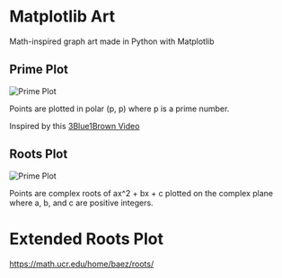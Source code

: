 # Matplotlib Art
Math-inspired graph art made in Python with Matplotlib

## Prime Plot
![Prime Plot](https://github.com/evilpegasus/test/blob/master/polar.png)

Points are plotted in polar (p, p) where p is a prime number.

Inspired by this [3Blue1Brown Video](https://www.youtube.com/watch?v=EK32jo7i5LQ)

## Roots Plot
![Prime Plot](https://github.com/evilpegasus/test/blob/master/output/roots.png)

Points are complex roots of ax^2 + bx + c plotted on the complex plane where a, b, and c are positive integers.

# Extended Roots Plot
https://math.ucr.edu/home/baez/roots/
